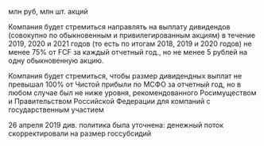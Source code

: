 млн руб, млн шт. акций

Компания будет стремиться направлять на выплату дивидендов (совокупно по обыкновенным и привилегированным акциям) в течение 2019, 2020 и 2021 годов (то есть по итогам 2018, 2019 и 2020 годов) не менее 75% от FCF за каждый отчетный год., но не менее 5 рублей на одну обыкновенную акцию.

Компания будет стремиться, чтобы размер дивидендных выплат не превышал 100% от Чистой прибыли по МСФО за отчетный год, но в любом случае был не ниже уровня, рекомендованного Росимуществом и Правительством Российской Федерации для компаний с государственным участием

26 апреля 2019 див. политика была уточнена: денежный поток скорректировали на размер госсубсидий
